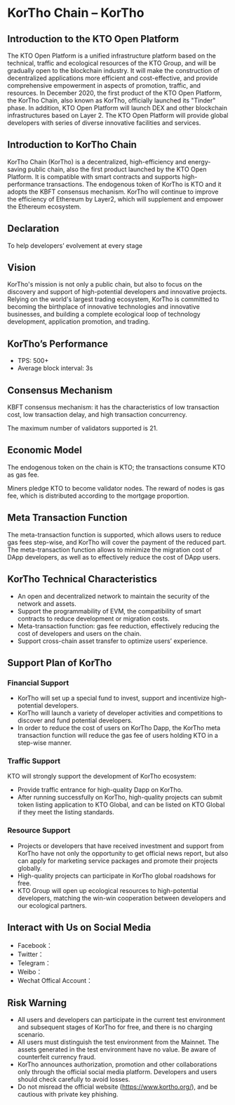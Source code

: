 # KorTho Chain – KorTho


## Introduction to the KTO Open Platform
The KTO Open Platform is a unified infrastructure platform based on the technical, traffic and ecological resources of the KTO Group, and will be gradually open to the blockchain industry. It will make the construction of decentralized applications more efficient and cost-effective, and provide comprehensive empowerment in aspects of promotion, traffic, and resources. In December 2020, the first product of the KTO Open Platform, the KorTho Chain, also known as KorTho, officially launched its "Tinder" phase. In addition, KTO Open Platform will launch DEX and other blockchain infrastructures based on Layer 2. The KTO Open Platform will provide global developers with series of diverse innovative facilities and services.

## Introduction to KorTho Chain
KorTho Chain (KorTho) is a decentralized, high-efficiency and energy-saving public chain, also the first product launched by the KTO Open Platform. It is compatible with smart contracts and supports high-performance transactions. The endogenous token of KorTho is KTO and it adopts the KBFT consensus mechanism. KorTho will continue to improve the efficiency of Ethereum by Layer2, which will supplement and empower the Ethereum ecosystem.

## Declaration
To help developers’ evolvement at every stage 

## Vision
KorTho's mission is not only a public chain, but also to focus on the discovery and support of high-potential developers and innovative projects. Relying on the world's largest trading ecosystem, KorTho is committed to becoming the birthplace of innovative technologies and innovative businesses, and building a complete ecological loop of technology development, application promotion, and trading.

## KorTho’s Performance
- TPS: 500+
- Average block interval: 3s

## Consensus Mechanism
KBFT consensus mechanism: it has the characteristics of low transaction cost, low transaction delay, and high transaction concurrency.

The maximum number of validators supported is 21.

## Economic Model 
The endogenous token on the chain is KTO; the transactions consume KTO as gas fee.

Miners pledge KTO to become validator nodes. The reward of nodes is gas fee, which is distributed according to the mortgage proportion. 


## Meta Transaction Function
The meta-transaction function is supported, which allows users to reduce gas fees step-wise, and KorTho will cover the payment of the reduced part. The meta-transaction function allows to minimize the migration cost of DApp developers, as well as to effectively reduce the cost of DApp users.

## KorTho Technical Characteristics
- An open and decentralized network to maintain the security of the network and assets.
- Support the programmability of EVM, the compatibility of smart contracts to reduce development or migration costs.
- Meta-transaction function: gas fee reduction, effectively reducing the cost of developers and users on the chain.
- Support cross-chain asset transfer to optimize users’ experience.

## Support Plan of KorTho
### Financial Support
- KorTho will set up a special fund to invest, support and incentivize high-potential developers.
- KorTho will launch a variety of developer activities and competitions to discover and fund potential developers. 
- In order to reduce the cost of users on KorTho Dapp, the KorTho meta transaction function will reduce the gas fee of users holding KTO in a step-wise manner.

### Traffic Support
KTO  will strongly support the development of KorTho ecosystem:
- Provide traffic entrance for high-quality Dapp on KorTho.
- After running successfully on KorTho, high-quality projects can submit token listing application to KTO Global, and can be listed on KTO Global if they meet the listing standards.

### Resource Support
- Projects or developers that have received investment and support from KorTho have not only the opportunity to get official news report, but also can apply for marketing service packages and promote their projects globally.
- High-quality projects can participate in KorTho global roadshows for free.
- KTO Group will open up ecological resources to high-potential developers, matching the win-win cooperation between developers and our ecological partners.


## Interact with Us on Social Media
- Facebook：
- Twitter：
- Telegram： 
- Weibo：
- Wechat Offical Account：

## Risk Warning
- All users and developers can participate in the current test environment and subsequent stages of KorTho for free, and there is no charging scenario.
- All users must distinguish the test environment from the Mainnet. The assets generated in the test environment have no value. Be aware of counterfeit currency fraud.
- KorTho announces authorization, promotion and other collaborations only through the official social media platform. Developers and users should check carefully to avoid losses.
- Do not misread the official website (https://www.kortho.org/), and be cautious with private key phishing.
